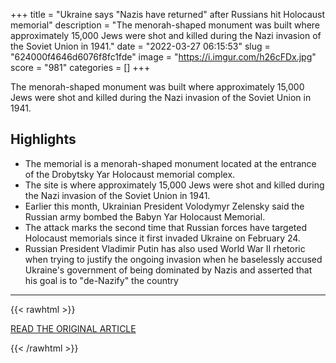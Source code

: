 +++
title = "Ukraine says \"Nazis have returned\" after Russians hit Holocaust memorial"
description = "The menorah-shaped monument was built where approximately 15,000 Jews were shot and killed during the Nazi invasion of the Soviet Union in 1941."
date = "2022-03-27 06:15:53"
slug = "624000f4646d6076f8fc1fde"
image = "https://i.imgur.com/h26cFDx.jpg"
score = "981"
categories = []
+++

The menorah-shaped monument was built where approximately 15,000 Jews were shot and killed during the Nazi invasion of the Soviet Union in 1941.

## Highlights

- The memorial is a menorah-shaped monument located at the entrance of the Drobytsky Yar Holocaust memorial complex.
- The site is where approximately 15,000 Jews were shot and killed during the Nazi invasion of the Soviet Union in 1941.
- Earlier this month, Ukrainian President Volodymyr Zelensky said the Russian army bombed the Babyn Yar Holocaust Memorial.
- The attack marks the second time that Russian forces have targeted Holocaust memorials since it first invaded Ukraine on February 24.
- Russian President Vladimir Putin has also used World War II rhetoric when trying to justify the ongoing invasion when he baselessly accused Ukraine's government of being dominated by Nazis and asserted that his goal is to "de-Nazify" the country

---

{{< rawhtml >}}
  <p class="article-category">
    <a target="_blank" href="https://www.newsweek.com/ukraine-says-nazis-have-returned-after-russians-hit-holocaust-memorial-1692184">READ THE ORIGINAL ARTICLE</a>
  </p>
{{< /rawhtml >}}
